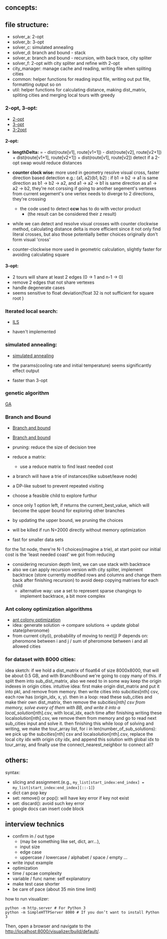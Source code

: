 ## concepts:

## file structure:

- solver_a: 2-opt
- solver_b: 3-opt
- solver_c: simulated annealing
- solver_d: branch and bound - stack
- solver_e: branch and bound - recursion, with back trace, city spliter
- solver_f: 2-opt with city spliter and refine with 2-opt
- city_manager: manage cache and reading, writing file when spliting cities
- common: helper functions for reading input file, writing out put file, formatting output so on
- util: helper functions for calculating distance, making dist_matrix, spliting cities and merging local tours with greedy

### 2-opt, 3-opt:

- [2-opt](https://en.wikipedia.org/wiki/2-opt)
- [3-opt](https://github.com/ozanyerli/tsp3opt/blob/main/tsp3opt.c)
- [3-2opt](https://www.cst.nihon-u.ac.jp/research/gakujutu/58/pdf/L-56.pdf)

#### 2-opt:

- **lengthDelta:**
  = - dist(route[v1], route[v1+1]) - dist(route[v2], route[v2+1]) + dist(route[v1+1], route[v2+1]) + dist(route[v1], route[v2])
  detect if a 2-opt swap would reduce distances
- **counter clock wise:**
  more used in geometry
  resolve visual cross, faster
  direction based detection
  e.g.: (a1, a2)(b1, b2) :
  if b1 -> b2 -> a1 is same direction as b1 -> b2 -> a2, and a1 -> a2 -> b1 is same direction as a1 -> a2 -> b2, they're not corssing
  if going to another segement's vertexes from current segement's one vertex needs to diverge to 2 directions, they're crossing

  - the code used to detect **ccw** has to do with vector product
    - (the result can be considered their z result)

- while we can detect and resolve visual crosses with counter clockwise method, calculating distance delta is more efficient since it not only find literal crosses, but also those potentially better choices originally don't form visual 'cross'
- counter-clockwise more used in geometric calculation, slightly faster for avoiding calculating square

#### 3-opt:

- 2 tours will share at least 2 edges (0 -> 1 and n-1 -> 0)
- remove 2 edges that not share vertexes
- handle degenerate cases
- seems sensitive to float deviation(float 32 is not sufficient for square root )

### Iterated local search:

- [ILS](https://en.wikipedia.org/wiki/Iterated_local_search)

- haven't implemented

### simulated annealing:

- [simulated annealing](http://youtube.com/watch?v=GiDsjIBOVoA&t=989s)

- the params(cooling rate and initial temperature) seems significantly effect output
- faster than 3-opt

### genetic algorithm

[GA](https://en.wikipedia.org/wiki/Genetic_algorithm)

### Branch and Bound

- [Branch and bound](https://www.youtube.com/watch?v=1FEP_sNb62k)
- [Branch and bound](https://en.wikipedia.org/wiki/Branch_and_bound)

- pruning: reduce the size of decision tree
- reduce a matrix:
  - use a reduce matrix to find least needed cost
- a branch will have a trie of instances(like subset/leave node)
- a DP-like subset to prevent repeated visiting
- choose a feasible child to explore furthur
- once only 1 option left, if returns the current_best_value, which will become the upper bound for exploring other branches
- by updating the upper bound, we pruning the choices
- will be killed if run N=2000 directly without memory optimization
- fast for smaller data sets

for the 1st node, there're N-1 choices(imagine a trie), at start point our initial cost is the 'least needed coast' we got from reducing

- considering recursion depth limit, we can use stack with backtrace
- also we can apply recursion version with city spliter, implement backtrace (store currently modified rows and columns and change them back after finishing recursion) to avoid deep copying matrixes for each child
  - alternative way: use a set to represent sparse changings to implement backtrace, a bit more complex

### Ant colony optimization algorithms

- [ant colony optimization](https://en.wikipedia.org/wiki/Ant_colony_optimization_algorithms)
- idea: generate solution -> compare solutions -> update global state(pheronome)
- from current city(i), probability of moving to next(j) P depends on: pheromone between i and j / sum of pheromone between i and all allowed cities

### for dataset with 8000 cities:

idea sketch:
if we hold a dist_matrix of float64 of size 8000x8000, that will be about 0.5 GB, and with BranchBound we're going to copy many of this.
if split them into sub_dist_matrix, also we need to in some way keep the origin indexes in origin cities.
intuitive idea:
first make origin dist_matrix and put it into pkl, and remove from memory.
then write cities into sub*cities*[nth] csv, each row has (origin_idx, x, y).
then in a loop:
read these sub_cities and make their own dist_matrix,
then remove the sub*cities[nth] csv from memory, solve every of them with BB, and write it into a local_solution*[nth].csv, with local_idx,
each time after finishing writing these local*solution*[nth].csv, we remove them from memory and go to read next sub_cities input and solve it.
then finishing this while loop of solving and writing, we make the tour_array list,
for i in len(number_of_sub_solutions):
we pick up the sub*cities*[nth] csv and local*solution*[nth].csv, replace the local city idx with origin city idx, and append this solution with global idx to tour_array, and finally use the connect_nearest_neighbor to connect all?

## others:

syntax:

- slicing and assignment.(e.g., `my_list[start_index:end_index] = my_list[start_index:end_index][::-1]`)
- dict can pop key
- set: remove() or pop(): will have key error if key not exist
- set: discard(): avoid such key error
- google docs can insert code block

## interview technics

- confirm in / out type
  - (may be something like set, dict, arr...),
  - input size
  - edge case
  - uppercase / lowercase / alphabet / space / empty ...
- write input example
- optimization
- time / spcae complexity
- variable / func name: self explanatory
- make test case shorter
- be care of pace (about 35 min time limit)

how to run visualizer:

```shellsession
python -m http.server # For Python 3
python -m SimpleHTTPServer 8000 # If you don’t want to install Python 3
```

Then, open a browser and navigate to the
[http://localhost:8000/visualizer/build/default/](http://localhost:8000/visualizer/build/default/).
